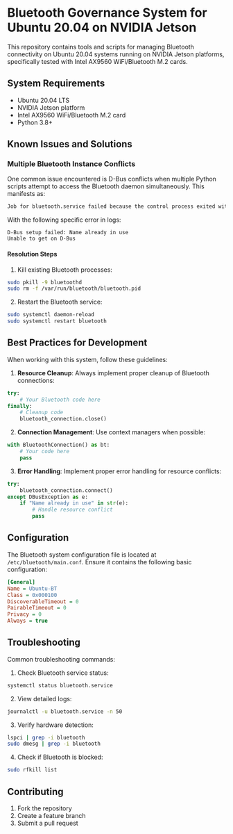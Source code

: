 # Bluetooth Governance System for Ubuntu 20.04 on NVIDIA Jetson

This repository contains tools and scripts for managing Bluetooth connectivity on Ubuntu 20.04 systems running on NVIDIA Jetson platforms, specifically tested with Intel AX9560 WiFi/Bluetooth M.2 cards.

## System Requirements

- Ubuntu 20.04 LTS
- NVIDIA Jetson platform
- Intel AX9560 WiFi/Bluetooth M.2 card
- Python 3.8+

## Known Issues and Solutions

### Multiple Bluetooth Instance Conflicts

One common issue encountered is D-Bus conflicts when multiple Python scripts attempt to access the Bluetooth daemon simultaneously. This manifests as:

```bash
Job for bluetooth.service failed because the control process exited with error code.
```

With the following specific error in logs:
```
D-Bus setup failed: Name already in use
Unable to get on D-Bus
```

#### Resolution Steps

1. Kill existing Bluetooth processes:
```bash
sudo pkill -9 bluetoothd
sudo rm -f /var/run/bluetooth/bluetooth.pid
```

2. Restart the Bluetooth service:
```bash
sudo systemctl daemon-reload
sudo systemctl restart bluetooth
```

## Best Practices for Development

When working with this system, follow these guidelines:

1. **Resource Cleanup**: Always implement proper cleanup of Bluetooth connections:
```python
try:
    # Your Bluetooth code here
finally:
    # Cleanup code
    bluetooth_connection.close()
```

2. **Connection Management**: Use context managers when possible:
```python
with BluetoothConnection() as bt:
    # Your code here
    pass
```

3. **Error Handling**: Implement proper error handling for resource conflicts:
```python
try:
    bluetooth_connection.connect()
except DBusException as e:
    if "Name already in use" in str(e):
        # Handle resource conflict
        pass
```

## Configuration

The Bluetooth system configuration file is located at `/etc/bluetooth/main.conf`. Ensure it contains the following basic configuration:

```ini
[General]
Name = Ubuntu-BT
Class = 0x000100
DiscoverableTimeout = 0
PairableTimeout = 0
Privacy = 0
Always = true
```

## Troubleshooting

Common troubleshooting commands:

1. Check Bluetooth service status:
```bash
systemctl status bluetooth.service
```

2. View detailed logs:
```bash
journalctl -u bluetooth.service -n 50
```

3. Verify hardware detection:
```bash
lspci | grep -i bluetooth
sudo dmesg | grep -i bluetooth
```

4. Check if Bluetooth is blocked:
```bash
sudo rfkill list
```

## Contributing

1. Fork the repository
2. Create a feature branch
3. Submit a pull request
